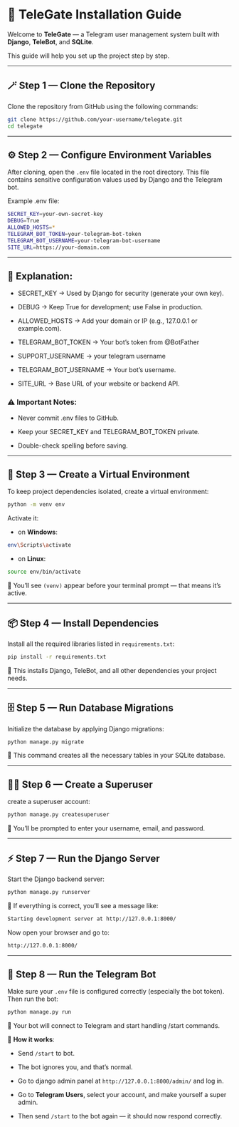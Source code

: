 # 🧩 TeleGate Installation Guide

Welcome to **TeleGate** — a Telegram user management system built with **Django**, **TeleBot**, and **SQLite**.

This guide will help you set up the project step by step.

---

## 🪄 Step 1 — Clone the Repository

Clone the repository from GitHub using the following commands:

```bash
git clone https://github.com/your-username/telegate.git
cd telegate
```
___
## ⚙️ Step 2 — Configure Environment Variables
After cloning, open the  `.env` file located in the root directory.
This file contains sensitive configuration values used by Django and the Telegram bot.

Example .env file:

```bash
SECRET_KEY=your-own-secret-key
DEBUG=True
ALLOWED_HOSTS=*
TELEGRAM_BOT_TOKEN=your-telegram-bot-token
TELEGRAM_BOT_USERNAME=your-telegram-bot-username
SITE_URL=https://your-domain.com
```
___
## 📘 Explanation:

- SECRET_KEY → Used by Django for security (generate your own key).

- DEBUG → Keep True for development; use False in production.

- ALLOWED_HOSTS → Add your domain or IP (e.g., 127.0.0.1 or example.com).

- TELEGRAM_BOT_TOKEN → Your bot’s token from @BotFather

- SUPPORT_USERNAME → your telegram username

- TELEGRAM_BOT_USERNAME → Your bot’s username.

- SITE_URL → Base URL of your website or backend API.

### ⚠️ Important Notes:

- Never commit .env files to GitHub.

- Keep your SECRET_KEY and TELEGRAM_BOT_TOKEN private.

- Double-check spelling before saving.

___

## 🧰 Step 3 — Create a Virtual Environment

To keep project dependencies isolated, create a virtual environment:

```bash
python -m venv env
```

Activate it:

- on **Windows**:
```bash
env\Scripts\activate
```
- on **Linux**:
```bash
source env/bin/activate
```
📘 You’ll see `(venv)` appear before your terminal prompt — that means it’s active.

___

## 📦 Step 4 — Install Dependencies

Install all the required libraries listed in `requirements.txt`:
```bash
pip install -r requirements.txt
```
📘 This installs Django, TeleBot, and all other dependencies your project needs.

___

## 🗄️ Step 5 — Run Database Migrations

Initialize the database by applying Django migrations:
```bash
python manage.py migrate
```

📘 This command creates all the necessary tables in your SQLite database.

___

## 🧑‍💻 Step 6 — Create a Superuser

create a superuser account:
```bash
python manage.py createsuperuser
```

📘 You’ll be prompted to enter your username, email, and password.

___

## ⚡ Step 7 — Run the Django Server

Start the Django backend server:

```bash
python manage.py runserver
```



📘 If everything is correct, you’ll see a message like:


```bash
Starting development server at http://127.0.0.1:8000/
```



Now open your browser and go to:

```bash
http://127.0.0.1:8000/
```

___

## 🤖 Step 8 — Run the Telegram Bot

Make sure your `.env` file is configured correctly (especially the bot token).
Then run the bot:

```bash
python manage.py run
```

📘 Your bot will connect to Telegram and start handling /start commands.

🧠 **How it works**:

- Send `/start` to bot.

- The bot ignores you, and that’s normal.

- Go to django admin panel at `http://127.0.0.1:8000/admin/` and log in.
- Go to **Telegram Users**, select your account, and make yourself a super admin.
- Then send `/start` to the bot again — it should now respond correctly.
